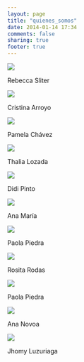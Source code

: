 ```yaml
---
layout: page
title: "quienes_somos"
date: 2014-01-14 17:34
comments: false
sharing: true
footer: true
---
```


<div>
    <img src="{{ root_url }}/images/rebeccasliter.jpg" id="headshot-photo"/>
    <p>Rebecca Sliter</p>
</div>

<div>
    <img src="{{ root_url }}/images/cristinaarroyo.jpg" id="headshot-photo"/>
    <p>Cristina Arroyo</p>
</div>

<div>
    <img src="{{ root_url }}/images/pamelachavez.jpg" id="headshot-photo"/>
    <p>Pamela Chávez</p>
</div>

<div>
    <img src="{{ root_url }}/images/thalialozada.jpg" id="headshot-photo"/>
    <p>Thalia Lozada</p>
</div>

<div>
    <img src="{{ root_url }}/images/Didipinto.jpg" id="headshot-photo"/>
    <p>Didi Pinto</p>
</div>
<div>
    <img src="{{ root_url }}/images/anamaria.jpg" id="headshot-photo"/>
    <p>Ana María</p>
</div>
<div>
    <img src="{{ root_url }}/images/paola-piedra.jpg" id="headshot-photo"/>
    <p>Paola Piedra</p>
</div>
<div>
    <img src="{{ root_url }}/images/rositarodas.jpg" id="headshot-photo"/>
    <p>Rosita Rodas</p>
</div>
<div>
    <img src="{{ root_url }}/images/paola-piedra.jpg" id="headshot-photo"/>
    <p>Paola Piedra</p>
</div>
<div>
    <img src="{{ root_url }}/images/ananovoa.jpg" id="headshot-photo"/>
    <p>Ana Novoa</p>
</div>
<div>
    <img src="{{ root_url }}/images/jhomaraluzu.jpg" id="headshot-photo"/>
    <p>Jhomy Luzuriaga</p>
</div>
